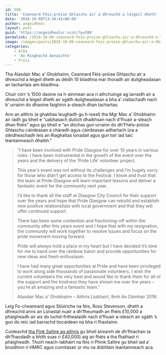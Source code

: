 ```yaml
---
id: 599
title: 'Ceannard Fèis-pròise Ghlaschu air a dhreuchd a leigeil dheth'
date: '2018-10-09T13:34:41+00:00'
author: angeidheal
layout: post
guid: 'https://angeidhealur.scot/?p=599'
permalink: /2018-10-09-ceannard-feis-proise-ghlaschu-air-a-dhreuchd-a-leigeil-dheth/
image: /images/posts/2018-10-09-ceannard-feis-proise-ghlaschu-air-a-dhreuchd-a-leigeil-dheth.webp
categories:
    - Alba
    - 'An Rìoghachd Aonaichte'
    - Pròis
---
```


Tha Alasdair Mac a’ Ghobhainn, Ceannard Fèis-pròise Ghlaschu air a dhreuchd a leigeil dheth as dèidh 10 bliadhna mar thoradh air duilgheadasan an tachartais am-bliadhna.

Chuir còrr ’s 1500 daoine na h-ainmean aca ri athchuinge ag iarraidh air a dhreuchd a leigeil dheth air sgàth duilgheadasan a bha a’ ciallachadh nach b’ urrainn do dhaoine faighinn a-steach dhan tachartas.

Ann an aithris (a ghabhas leughadh gu h-ìseal) tha Mgr Mac a’ Ghobhainn air ràdh gu bheil e “uabhasach duilich dhaibhsan nach d’fhuair a-steach dhan fhèis” agus gu bheil e “an dòchas gun urrainn do dh’Fhèis-pròise Ghlaschu càirdeasan a chàradh agus càirdeasan adhartach ùra a stèidheachadh leis an Riaghaltas ionadail agus gun toir iad taic leantainneach dhaibh.”

> “I have been involved with Pride Glasgow for over 10 years in various roles. I have been instrumental in the growth of the event over the years and the delivery of the ‘Pride Life’ volunteer project.
>
> This year’s event was not without its challenges and I’m hugely sorry for those who didn’t get access to the Festival. I know and trust that the team at Pride Glasgow will learn important lessons and deliver a fantastic event for the community next year.
>
> I’d like to thank all the staff at Glasgow City Council for their support over the years and hope that Pride Glasgow can rebuild and establish new positive relationships with local government and that they will offer continued support.
>
> There has been some contention and fractioning-off within the community after this years event and I hope that with my resignation, the community will work together to resolve issues and focus on the pride movement moving forward.
>
> Pride will always hold a place in my heart but I have decided it’s time for me to hand over the rainbow baton and provide opportunities for new ideas and fresh enthusiasm.
>
> I have had many great opportunities at Pride and have been privileged to work along side thousands of passionate volunteers. I wish the current volunteers the very best and would like to thank them for all of the support and the kindness they have shown me over the years – you’re all amazing and a fantastic team.”
>
> Alasdair Mac a’ Ghobhainn – Aithris Liubhairt, 8mh An Dàmhair 2018:

Leig Fo-cheannard agus Stiùiriche na fèis, Ross Stevenson, dheth a dhreuchd anns an Lùnastal nuair a dh’fheumadh an fhèis £10,000 a phàigheadh air ais do luchd-frithealaidh nach d’fhuair a-steach air sgàth ’s gun do reic iad barrachd tiocaidean na bha ri fhaotainn.

Cuideachd [tha Pink Saltire ag aithris](https://pinksaltire.com/2018/10/08/pride-glasgow-ceo-quits/) gu bheil àireamh de dh’fhiachan (a dh’fhaodadh a bhith suas ri £40,000) aig an fhèis a tha fhathast ri phàigheadh. Thuirt neach-labhairt na fèis ri Phink Saltire gu bheil iad a’ bruidhinn ri HMRC agus cunntasair ùr mu na dùbhlain leantainneach aca.
